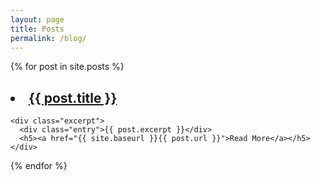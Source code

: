 ```yaml
---
layout: page
title: Posts
permalink: /blog/
---
```


<div class="posts">
  {% for post in site.posts %}
  <article class="post">
    <h2><li><a href="{{ site.baseurl }}{{ post.url }}">{{ post.title }}</a></li></h2>

    <div class="excerpt">
      <div class="entry">{{ post.excerpt }}</div>
      <h5><a href="{{ site.baseurl }}{{ post.url }}">Read More</a></h5>
    </div>

  </article>
  {% endfor %}
</div>
